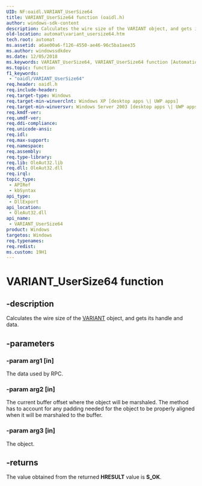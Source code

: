 ```yaml
---
UID: NF:oaidl.VARIANT_UserSize64
title: VARIANT_UserSize64 function (oaidl.h)
author: windows-sdk-content
description: Calculates the wire size of the VARIANT object, and gets its handle and data.
old-location: automat\variant_usersize64.htm
tech.root: automat
ms.assetid: a6ae00a6-f126-4550-ae46-96c5ba1aee35
ms.author: windowssdkdev
ms.date: 12/05/2018
ms.keywords: VARIANT_UserSize64, VARIANT_UserSize64 function [Automation], automat.variant_usersize64, oaidl/VARIANT_UserSize64
ms.topic: function
f1_keywords: 
 - "oaidl/VARIANT_UserSize64"
req.header: oaidl.h
req.include-header: 
req.target-type: Windows
req.target-min-winverclnt: Windows XP [desktop apps \| UWP apps]
req.target-min-winversvr: Windows Server 2003 [desktop apps \| UWP apps]
req.kmdf-ver: 
req.umdf-ver: 
req.ddi-compliance: 
req.unicode-ansi: 
req.idl: 
req.max-support: 
req.namespace: 
req.assembly: 
req.type-library: 
req.lib: OleAut32.lib
req.dll: OleAut32.dll
req.irql: 
topic_type:
 - APIRef
 - kbSyntax
api_type:
 - DllExport
api_location:
 - OleAut32.dll
api_name:
 - VARIANT_UserSize64
product: Windows
targetos: Windows
req.typenames: 
req.redist: 
ms.custom: 19H1
---
```


# VARIANT_UserSize64 function


## -description


Calculates the wire size of the <a href="https://docs.microsoft.com/windows/desktop/api/oaidl/ns-oaidl-variant">VARIANT</a> object, and gets its handle and data.


## -parameters




### -param arg1 [in]

The data used by RPC.


### -param arg2 [in]

The current buffer offset where the object will be marshaled. The method has to account for any padding needed for the object to be properly aligned when it will be marshaled to the buffer.


### -param arg3 [in]

The object.


## -returns



The value obtained from the returned <b>HRESULT</b> value is <b>S_OK</b>.



